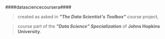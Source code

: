 ####datasciencecoursera####
>created as asked in ***"The Data Scientist's Toolbox"*** course project,

>course part of the ***"Data Science" Specialization*** of **Johns Hopkins University**.
